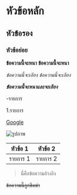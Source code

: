 # หัวข้อหลัก 
## หัวข้อรอง 
### หัวข้อย่อย 

**ข้อความนี้จะหนา** 
__ข้อความนี้จะหนา__ 

*ข้อความนี้จะเอียง* 
_ข้อความนี้จะเอียง_ 

***ข้อความนี้จะหนาและจะเอียง*** 

-รายการ 

1.รายการ 

[Google](https://www.google.co.th/?hl=th) 

![รูปภาพ](https://stickershop.line-scdn.net/stickershop/v1/product/718/LINEStorePC/main.png?v=9)

|หัวข้อ 1|หัวข้อ 2|
|-------|-------|
|รายการ 1|รายการ 2|

>นี่คือข้อความอ้างอิง

~~ข้อความนี้ถูกขีดฆ่า~~


